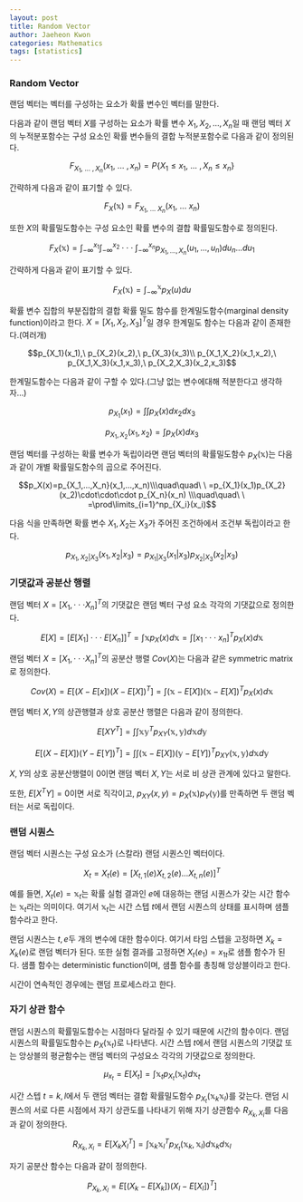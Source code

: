 ```yaml
---
layout: post
title: Random Vector
author: Jaeheon Kwon
categories: Mathematics
tags: [statistics]
---
```




### Random Vector

랜덤 벡터는 벡터를 구성하는 요소가 확률 변수인 벡터를 말한다.

다음과 같이 랜덤 벡터 $X$를 구성하는 요소가 확률 변수 $X_1,X_2,...,X_n$일 때 랜덤 벡터 $X$의 누적분포함수는 구성 요소인 확률 변수들의 결합 누적분포함수로 다음과 같이 정의된다.

$$F_{X_1,\ ...\ ,X_n}(x_1,\ ...\ ,x_n)=P\{X_1\leq x_1,\ ...\ ,X_n\leq x_n \}$$

간략하게 다음과 같이 표기할 수 있다.

$$F_X(\mathbb x) = F_{X_1,\ ...\ X_n}(x_1,\ ...\ x_n)$$



또한 $X$의 확률밀도함수는 구성 요소인 확률 변수의 결합 확률밀도함수로 정의된다.

$$F_X(\mathbb x)= \int^{x_1}_{-\infty}\int^{x_2}_{-\infty}\cdot\cdot\cdot\int^{x_n}_{-\infty}p_{X_1,...,X_n}(u_1,...,u_n)du_n...du_1$$

간략하게 다음과 같이 표기할 수 있다.

$$F_X(\mathbb x) = \int_{-\infty}^{\mathbb x}p_X(u)du$$



확률 변수 집합의 부분집합의 결합 확률 밀도 함수를 한계밀도함수(marginal density function)이라고 한다. $X=[X_1,X_2,X_3]^T$일 경우 한계밀도 함수는 다음과 같이 존재한다.(여러개)

$$p_{X_1}(x_1),\ p_{X_2}(x_2),\ p_{X_3}(x_3)\\ p_{X_1,X_2}(x_1,x_2),\ p_{X_1,X_3}(x_1,x_3),\ p_{X_2,X_3}(x_2,x_3)$$



한계밀도함수는 다음과 같이 구할 수 있다.(그냥 없는 변수에대해 적분한다고 생각하자...)

$$p_{X_1}(x_1) = \int\int p_X(x)dx_2dx_3$$

$$p_{X_1,X_2}(x_1,x_2) = \int p_X(x)dx_3$$



랜덤 벡터를 구성하는 확률 변수가 독립이라면 랜덤 벡터의 확률밀도함수 $p_X(\mathbb x)$는 다음과 같이 개별 확률밀도함수의 곱으로 주어진다.

$$p_X(x)=p_{X_1,...,X_n}(x_1,...,x_n)\\\quad\quad\ \ =p_{X_1}(x_1)p_{X_2}(x_2)\cdot\cdot\cdot p_{X_n}(x_n) \\\quad\quad\ \  =\prod\limits_{i=1}^np_{X_i}(x_i)$$



다음 식을 만족하면 확률 변수 $X_1,X_2$는 $X_3$가 주어진 조건하에서 조건부 독립이라고 한다.

$$p_{X_1,X_2\vert X_3}(x_1,x_2\vert x_3) = p_{X_1\vert X_3}(x_1\vert x_3)p_{X_2\vert X_3}(x_2\vert x_3)$$



### 기댓값과 공분산 행렬

랜덤 벡터 $X=[X_1,\cdot\cdot\cdot X_n]^T$의 기댓값은 랜덤 벡터 구성 요소 각각의 기댓값으로 정의한다.

$$E[X]=[E[X_1]\cdot\cdot\cdot E[X_n]]^T= \int\mathbb xp_X(x)d\mathbb x = \int[x_1\cdot\cdot\cdot x_n]^Tp_X(x)d\mathbb x$$



랜덤 벡터 $X=[X_1,\cdot\cdot\cdot X_n]^T$의 공분산 행렬 $Cov(X)$는 다음과 같은 symmetric matrix로 정의한다.

$$Cov(X)= E[(X-E[x])(X-E[X])^T] = \int(\mathbb x-E[X])(\mathbb x- E[X])^Tp_X(x)d\mathbb x$$



랜덤 벡터 $X,Y$의 상관행렬과 상호 공분산 행렬은 다음과 같이 정의한다.

$$E[XY^T]=\int\int \mathbb x\mathbb y^Tp_{XY}(\mathbb x,\mathbb y)d\mathbb xd\mathbb y$$

$$E[(X-E[X])(Y-E[Y])^T]=\int\int(\mathbb x-E[X])(\mathbb y-E[Y])^Tp_{XY}(\mathbb x,\mathbb y)d\mathbb xd\mathbb y$$

$X,Y$의 상호 공분산행렬이 0이면 랜덤 벡터 $X,Y$는 서로 비 상관 관계에 있다고 말한다.

또한, $E[X^TY]=0$이면 서로 직각이고, $p_{XY}(x,y)=p_X(\mathbb x)p_Y(\mathbb y)$를 만족하면 두 랜덤 벡터는 서로 독립이다.



### 랜덤 시퀀스

랜덤 벡터 시퀀스는 구성 요소가 (스칼라) 랜덤 시퀀스인 벡터이다.

$$X_t = X_t(e) = [X_{t,1}(e)X_{t,2}(e)...X_{t,n}(e)]^T$$

예를 들면, $X_t(e)=\mathbb x_t$는 확률 실험 결과인 $e$에 대응하는 랜덤 시퀀스가 갖는 시간 함수는 $\mathbb x_t$라는 의미이다. 여기서 $\mathbb x_t$는 시간 스텝 $t$에서 랜덤 시퀀스의 상태를 표시하며 샘플 함수라고 한다.

랜덤 시퀀스는 $t,e$두 개의 변수에 대한 함수이다. 여기서 타임 스텝을 고정하면 $X_k = X_k(e)$로 랜덤 벡터가 된다. 또한 실험 결과를 고정하면 $X_t(e_1)=x_{1t}$로 샘플 함수가 된다. 샘플 함수는 deterministic function이며, 샘플 함수를 총칭해 앙상블이라고 한다.

시간이 연속적인 경우에는 랜덤 프로세스라고 한다.



### 자기 상관 함수

랜덤 시퀀스의 확률밀도함수는 시점마다 달라질 수 있기 때문에 시간의 함수이다. 랜덤 시퀀스의 확률밀도함수는 $p_X(\mathbb x_t)$로 나타낸다. 시간 스텝 $t$에서 랜덤 시퀀스의 기댓값 또는 앙상블의 평균함수는 랜덤 벡터의 구성요소 각각의 기댓값으로 정의한다.

$$\mu_{x_t}=E[X_t] = \int\mathbb x_tp_{X_t}(\mathbb x_t)d\mathbb x_t$$

시간 스텝 $t=k,l$에서 두 랜덤 벡터는 결합 확률밀도함수 $p_{X_t}(\mathbb x_k\mathbb x_l)$를 갖는다. 랜덤 시퀀스의 서로 다른 시점에서 자기 상관도를 나타내기 위해 자기 상관함수 $R_{X_k,X_l}$를 다음과 같이 정의한다.

$$R_{X_k,X_l} = E[X_kX_l^T] = \int\mathbb x_k\mathbb x_l^T p_{X_t}(\mathbb x_k,\mathbb x_l)d\mathbb x_kd\mathbb x_l$$



자기 공분산 함수는 다음과 같이 정의한다.

$$P_{X_k,X_l}= E[(X_k-E[X_k])(X_l-E[X_l])^T]$$

